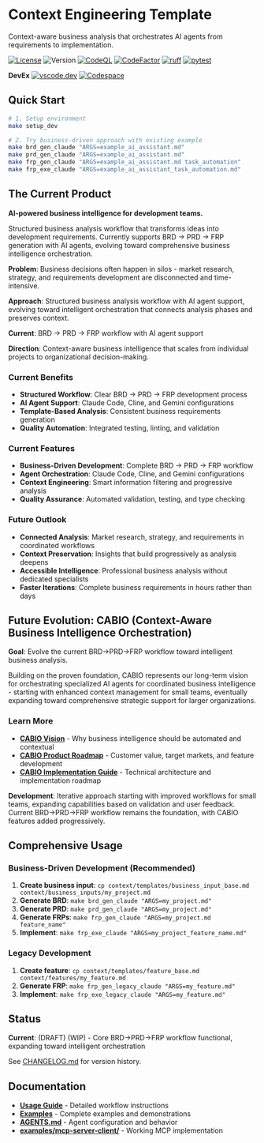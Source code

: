 # Context Engineering Template

Context-aware business analysis that orchestrates AI agents from requirements to implementation.

[![License](https://img.shields.io/badge/license-GNUGPLv3-green.svg)](LICENSE)
![Version](https://img.shields.io/badge/version-0.0.2-58f4c2)
[![CodeQL](https://github.com/qte77/context-engineering-template/actions/workflows/codeql.yaml/badge.svg)](https://github.com/qte77/context-engineering-template/actions/workflows/codeql.yaml)
[![CodeFactor](https://www.codefactor.io/repository/github/qte77/context-engineering-template/badge)](https://www.codefactor.io/repository/github/qte77/context-engineering-template)
[![ruff](https://github.com/qte77/context-engineering-template/actions/workflows/ruff.yaml/badge.svg)](https://github.com/qte77/context-engineering-template/actions/workflows/ruff.yaml)
[![pytest](https://github.com/qte77/context-engineering-template/actions/workflows/pytest.yaml/badge.svg)](https://github.com/qte77/context-engineering-template/actions/workflows/pytest.yaml)

**DevEx**  [![vscode.dev](https://img.shields.io/static/v1?logo=visualstudiocode&label=&message=vscode.dev&labelColor=2c2c32&color=007acc&logoColor=007acc)](https://vscode.dev/github/qte77/context-engineering-template)
[![Codespace](https://img.shields.io/static/v1?logo=visualstudiocode&label=&message=Codespace%20Dev&labelColor=2c2c32&color=007acc&logoColor=007acc)](https://github.com/codespaces/new?repo=qte77/context-engineering-template&devcontainer_path=.devcontainer/devcontainer.json)

## Quick Start

```bash
# 1. Setup environment
make setup_dev

# 2. Try business-driven approach with existing example
make brd_gen_claude "ARGS=example_ai_assistant.md"
make prd_gen_claude "ARGS=example_ai_assistant.md"  
make frp_gen_claude "ARGS=example_ai_assistant.md task_automation"
make frp_exe_claude "ARGS=example_ai_assistant_task_automation.md"
```

## The Current Product

**AI-powered business intelligence for development teams.**

Structured business analysis workflow that transforms ideas into development requirements. Currently supports BRD → PRD → FRP generation with AI agents, evolving toward comprehensive business intelligence orchestration.

**Problem**: Business decisions often happen in silos - market research, strategy, and requirements development are disconnected and time-intensive.

**Approach**: Structured business analysis workflow with AI agent support, evolving toward intelligent orchestration that connects analysis phases and preserves context.

**Current**: BRD → PRD → FRP workflow with AI agent support

**Direction**: Context-aware business intelligence that scales from individual projects to organizational decision-making.

### Current Benefits

- **Structured Workflow**: Clear BRD → PRD → FRP development process
- **AI Agent Support**: Claude Code, Cline, and Gemini configurations
- **Template-Based Analysis**: Consistent business requirements generation
- **Quality Automation**: Integrated testing, linting, and validation

### Current Features

- **Business-Driven Development**: Complete BRD → PRD → FRP workflow  
- **Agent Orchestration**: Claude Code, Cline, and Gemini configurations
- **Context Engineering**: Smart information filtering and progressive analysis
- **Quality Assurance**: Automated validation, testing, and type checking

### Future Outlook

- **Connected Analysis**: Market research, strategy, and requirements in coordinated workflows
- **Context Preservation**: Insights that build progressively as analysis deepens  
- **Accessible Intelligence**: Professional business analysis without dedicated specialists
- **Faster Iterations**: Complete business requirements in hours rather than days

## Future Evolution: CABIO (Context-Aware Business Intelligence Orchestration)

**Goal**: Evolve the current BRD→PRD→FRP workflow toward intelligent business analysis.

Building on the proven foundation, CABIO represents our long-term vision for orchestrating specialized AI agents for coordinated business intelligence - starting with enhanced context management for small teams, eventually expanding toward comprehensive strategic support for larger organizations.

### Learn More

- **[CABIO Vision](docs/CABIO-vision.md)** - Why business intelligence should be automated and contextual
- **[CABIO Product Roadmap](docs/CABIO-product-roadmap.md)** - Customer value, target markets, and feature development  
- **[CABIO Implementation Guide](docs/CABIO-implementation-guide.md)** - Technical architecture and implementation roadmap

**Development**: Iterative approach starting with improved workflows for small teams, expanding capabilities based on validation and user feedback. Current BRD→PRD→FRP workflow remains the foundation, with CABIO features added progressively.

## Comprehensive Usage

### Business-Driven Development (Recommended)

1. **Create business input**: `cp context/templates/business_input_base.md context/business_inputs/my_project.md`
2. **Generate BRD**: `make brd_gen_claude "ARGS=my_project.md"`
3. **Generate PRD**: `make prd_gen_claude "ARGS=my_project.md"`
4. **Generate FRPs**: `make frp_gen_claude "ARGS=my_project.md feature_name"`
5. **Implement**: `make frp_exe_claude "ARGS=my_project_feature_name.md"`

### Legacy Development

1. **Create feature**: `cp context/templates/feature_base.md context/features/my_feature.md`
2. **Generate FRP**: `make frp_gen_legacy_claude "ARGS=my_feature.md"`
3. **Implement**: `make frp_exe_legacy_claude "ARGS=my_feature.md"`

## Status

**Current**: (DRAFT) (WIP) - Core BRD→PRD→FRP workflow functional, expanding toward intelligent orchestration

See [CHANGELOG.md](CHANGELOG.md) for version history.

## Documentation

- **[Usage Guide](docs/usage-guide.md)** - Detailed workflow instructions
- **[Examples](docs/examples.md)** - Complete examples and demonstrations
- **[AGENTS.md](AGENTS.md)** - Agent configuration and behavior
- **[examples/mcp-server-client/](examples/mcp-server-client/)** - Working MCP implementation
